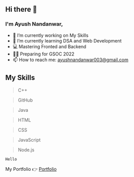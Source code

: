 ## Hi there 👋

### I'm Ayush Nandanwar,

- 🔭 I’m currently working on My Skills
- 🌱 I’m currently learning DSA and Web Development
- 💻 Mastering Fronted and Backend
- 🧑‍💻 Preparing for GSOC 2022
- 📫 How to reach me: ayushnandanwar003@gmail.com

## My Skills
> C++


> GitHub


> Java


> HTML


> CSS


> JavaScript


> Node.js



```
Hello
```
My Portfolio 👉 [Portfolio](https://ayushnandanwar08.github.io/My-Portfolio-Website/)



